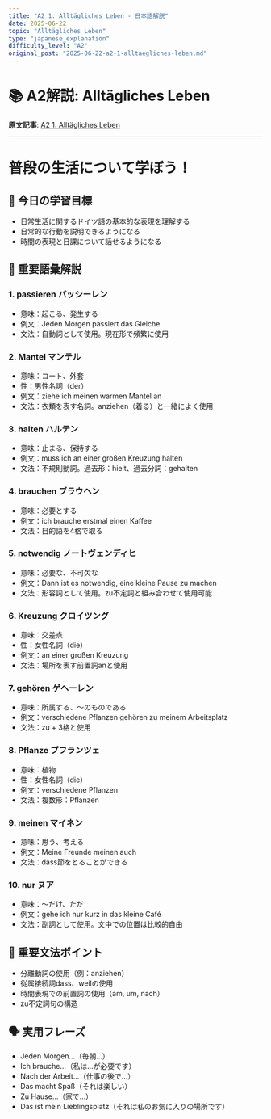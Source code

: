 ```yaml
---
title: "A2 1. Alltägliches Leben - 日本語解説"
date: 2025-06-22
topic: "Alltägliches Leben"
type: "japanese_explanation"
difficulty_level: "A2"
original_post: "2025-06-22-a2-1-alltaegliches-leben.md"
---
```


# 📚 A2解説: Alltägliches Leben

**原文記事**: [A2 1. Alltägliches Leben](../2025-06-22-a2-1-alltaegliches-leben.html)

---

# 普段の生活について学ぼう！
## 🎯 今日の学習目標
* 日常生活に関するドイツ語の基本的な表現を理解する
* 日常的な行動を説明できるようになる
* 時間の表現と日課について話せるようになる

## 📖 重要語彙解説

### 1. passieren パッシーレン
* 意味：起こる、発生する
* 例文：Jeden Morgen passiert das Gleiche
* 文法：自動詞として使用。現在形で頻繁に使用

### 2. Mantel マンテル
* 意味：コート、外套
* 性：男性名詞（der）
* 例文：ziehe ich meinen warmen Mantel an
* 文法：衣類を表す名詞。anziehen（着る）と一緒によく使用

### 3. halten ハルテン
* 意味：止まる、保持する
* 例文：muss ich an einer großen Kreuzung halten
* 文法：不規則動詞。過去形：hielt、過去分詞：gehalten

### 4. brauchen ブラウヘン
* 意味：必要とする
* 例文：ich brauche erstmal einen Kaffee
* 文法：目的語を4格で取る

### 5. notwendig ノートヴェンディヒ
* 意味：必要な、不可欠な
* 例文：Dann ist es notwendig, eine kleine Pause zu machen
* 文法：形容詞として使用。zu不定詞と組み合わせて使用可能

### 6. Kreuzung クロイツング
* 意味：交差点
* 性：女性名詞（die）
* 例文：an einer großen Kreuzung
* 文法：場所を表す前置詞anと使用

### 7. gehören ゲヘーレン
* 意味：所属する、～のものである
* 例文：verschiedene Pflanzen gehören zu meinem Arbeitsplatz
* 文法：zu + 3格と使用

### 8. Pflanze プフランツェ
* 意味：植物
* 性：女性名詞（die）
* 例文：verschiedene Pflanzen
* 文法：複数形：Pflanzen

### 9. meinen マイネン
* 意味：思う、考える
* 例文：Meine Freunde meinen auch
* 文法：dass節をとることができる

### 10. nur ヌア
* 意味：～だけ、ただ
* 例文：gehe ich nur kurz in das kleine Café
* 文法：副詞として使用。文中での位置は比較的自由

## 📝 重要文法ポイント
* 分離動詞の使用（例：anziehen）
* 従属接続詞dass、weilの使用
* 時間表現での前置詞の使用（am, um, nach）
* zu不定詞句の構造

## 🗣️ 実用フレーズ
* Jeden Morgen...（毎朝...）
* Ich brauche...（私は...が必要です）
* Nach der Arbeit...（仕事の後で...）
* Das macht Spaß（それは楽しい）
* Zu Hause...（家で...）
* Das ist mein Lieblingsplatz（それは私のお気に入りの場所です）
